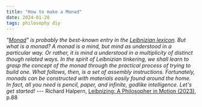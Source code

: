 ```yaml
---
title: "How to make a Monad"
date: 2024-01-28
tags: philosophy diy
---
```


*"[Monad](https://en.wikipedia.org/wiki/Monadology)" is probably the best-known entry in the [Leibnizian lexicon](https://plato.stanford.edu/entries/leibniz/). But what is a monad? A monad is a mind, but mind as understood in a particular way. Or rather, it is mind a understood in a multiplicity of distinct though related ways. In the spirit of Leibnizian tinkering, we shall learn to grasp the concept of the monad through the practical process of trying to build one. What follows, then, is a set of assembly instructions. Fortunately, monads can be constructed with materials easily found around the home. In fact, all you need is pencil, paper, and infinite, godlike intelligence. Let's get started!*  --- Richard Halpern, [Leibnizing: A Philosopher in Motion (2023)](https://amzn.to/3SAIzrb), p.88
